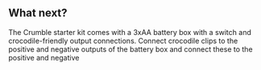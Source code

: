 ## What next?

The Crumble starter kit comes with a 3xAA battery box with a switch and crocodile-friendly output connections. 
Connect crocodile clips to the positive and negative outputs of the battery box and connect these to the positive and negative 



